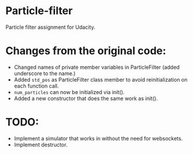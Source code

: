 # Particle-filter
Particle filter assignment for Udacity.

# Changes from the original code:
* Changed names of private member variables in ParticleFilter (added underscore to the name.)
* Added `std_pos` as ParticleFilter class member to avoid reinitialization on each function call.
* `num_particles` can now be initialized via init().
* Added a new constructor that does the same work as init().


# TODO:
* Implement a simulator that works in without the need for websockets.
* Implement destructor.
